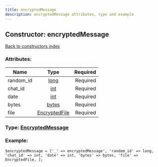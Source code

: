 ```yaml
---
title: encryptedMessage
description: encryptedMessage attributes, type and example
---
```

## Constructor: encryptedMessage  
[Back to constructors index](index.md)



### Attributes:

| Name     |    Type       | Required |
|----------|:-------------:|---------:|
|random\_id|[long](../types/long.md) | Required|
|chat\_id|[int](../types/int.md) | Required|
|date|[int](../types/int.md) | Required|
|bytes|[bytes](../types/bytes.md) | Required|
|file|[EncryptedFile](../types/EncryptedFile.md) | Required|



### Type: [EncryptedMessage](../types/EncryptedMessage.md)


### Example:

```
$encryptedMessage = ['_' => encryptedMessage', 'random_id' => long, 'chat_id' => int, 'date' => int, 'bytes' => bytes, 'file' => EncryptedFile, ];
```